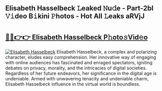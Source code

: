 ## Elisabeth Hasselbeck 𝙻eaked 𝙽u𝚍e - Part-2bl 𝚅𝚒deo B𝚒kini 𝙿hotos - Hot All 𝙻eaks aRVjJ

# <h2><a href="http://ld1aqu.urlbe.top/?page=Elisabeth+Hasselbeck">🔗🔗👉👉 Elisabeth Hasselbeck P𝚑oto𝚜Vid𝚎o</a></h2>

[![Elisabeth Hasselbeck](https://i.imgur.com/eBuTRDB.gif)](http://ld1aqu.urlbe.top/?page=Elisabeth+Hasselbeck)
Elisabeth Hasselbeck, a complex and polarizing character, eludes easy comprehension. Her innovative way of engaging with online audiences has fascinated and enraged spectators, igniting debates on privacy, morality, and the intricacies of digital societies. Regardless of her future endeavors, her significance in the digital age is undeniable. Armed with unwavering tenacity and undeniable charm, Elisabeth Hasselbeck influence in the virtual world is boundless.
